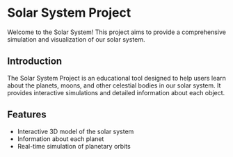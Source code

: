 # Solar System Project

Welcome to the Solar System! This project aims to provide a comprehensive simulation and visualization of our solar system.

## Introduction

The Solar System Project is an educational tool designed to help users learn about the planets, moons, and other celestial bodies in our solar system. It provides interactive simulations and detailed information about each object.

## Features

- Interactive 3D model of the solar system
- Information about each planet
- Real-time simulation of planetary orbits
